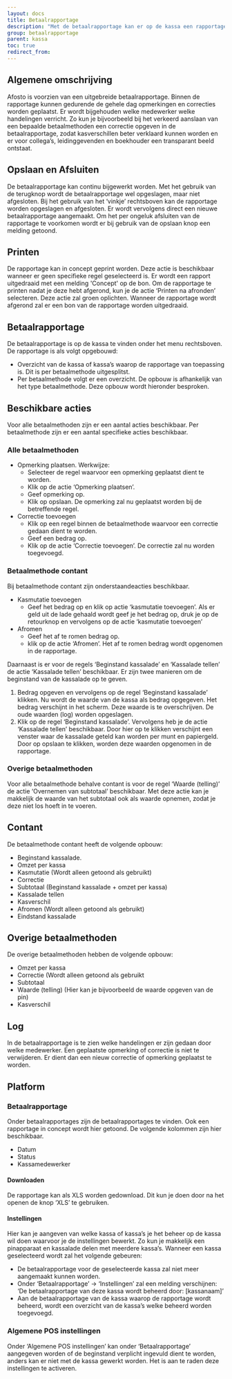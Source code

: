 ```yaml
---
layout: docs
title: Betaalrapportage
description: "Met de betaalrapportage kan er op de kassa een rapportage gemaakt worden per betaalmethode en kunnen opmerkingen en correcties worden doorgevoerd"
group: betaalrapportage
parent: kassa
toc: true
redirect_from:
---
```


## Algemene omschrijving

Afosto is voorzien van een uitgebreide betaalrapportage. Binnen de rapportage kunnen gedurende de gehele dag opmerkingen en correcties worden geplaatst. Er wordt bijgehouden welke medewerker welke handelingen verricht. Zo kun je bijvoorbeeld bij het verkeerd aanslaan van een bepaalde betaalmethoden een correctie opgeven in de betaalrapportage, zodat kasverschillen beter verklaard kunnen worden en er voor collega’s, leidinggevenden en boekhouder een transparant beeld ontstaat.

## Opslaan en Afsluiten

De betaalrapportage kan continu bijgewerkt worden. Met het gebruik van de terugknop wordt de betaalrapportage wel opgeslagen, maar niet afgesloten.
Bij het gebruik van het ‘vinkje’ rechtsboven kan de rapportage worden opgeslagen en afgesloten. Er wordt vervolgens direct een nieuwe betaalrapportage aangemaakt. Om het per ongeluk afsluiten van de rapportage te voorkomen wordt er bij gebruik van de opslaan knop een melding getoond. 

## Printen

De rapportage kan in concept geprint worden. Deze actie is beschikbaar wanneer er geen specifieke regel geselecteerd is. Er wordt een rapport uitgedraaid met een melding 'Concept' op de bon.
Om de rapportage te printen nadat je deze hebt afgerond, kun je de actie ‘Printen na afronden’ selecteren. Deze actie zal groen oplichten. Wanneer de rapportage wordt afgerond zal er een bon van de rapportage worden uitgedraaid. 

## Betaalrapportage

De betaalrapportage is op de kassa te vinden onder het menu rechtsboven. De rapportage is als volgt opgebouwd:

- Overzicht van de kassa of kassa’s waarop de rapportage van toepassing is. Dit is per betaalmethode uitgesplitst.
- Per betaalmethode volgt er een overzicht. De opbouw is afhankelijk van het type betaalmethode. Deze opbouw wordt hieronder besproken.


## Beschikbare acties

Voor alle betaalmethoden zijn er een aantal acties beschikbaar. Per betaalmethode zijn er een aantal specifieke acties beschikbaar. 

### Alle betaalmethoden

- Opmerking plaatsen. Werkwijze:
  - Selecteer de regel waarvoor een opmerking geplaatst dient te worden.
  - Klik op de actie ‘Opmerking plaatsen’.
  - Geef opmerking op.
  - Klik op opslaan. De opmerking zal nu geplaatst worden bij de betreffende regel. 
- Correctie toevoegen
  - Klik op een regel binnen de betaalmethode waarvoor een correctie gedaan dient te worden.
  - Geef een bedrag op.
  - Klik op de actie ‘Correctie toevoegen’. De correctie zal nu worden toegevoegd. 

### Betaalmethode contant
Bij betaalmethode contant zijn onderstaandeacties beschikbaar.

- Kasmutatie toevoegen
  - Geef het bedrag op en klik op actie ‘kasmutatie toevoegen’. Als er geld uit de lade gehaald wordt geef je het bedrag op, druk je op de retourknop en vervolgens op de actie ‘kasmutatie toevoegen’
- Afromen
  - Geef het af te romen bedrag op.
  - klik op de actie ‘Afromen’. Het af te romen bedrag wordt opgenomen in de rapportage.

Daarnaast is er voor de regels ‘Beginstand kassalade’ en ‘Kassalade tellen’ de actie ‘Kassalade tellen’ beschikbaar. 
Er zijn twee manieren om de beginstand van de kassalade op te geven.

1. Bedrag opgeven en vervolgens op de regel ‘Beginstand kassalade’ klikken.  Nu wordt de waarde van de kassa als bedrag opgegeven. Het bedrag verschijnt in het scherm. Deze waarde is te overschrijven. De oude waarden (log) worden opgeslagen.
2. Klik op de regel ‘Beginstand kassalade’. Vervolgens heb je de actie ‘Kassalade tellen’ beschikbaar. Door hier op te klikken verschijnt een venster waar de kassalade geteld kan worden per munt en papiergeld.  Door op opslaan te klikken, worden deze waarden opgenomen in de rapportage.

### Overige betaalmethoden
Voor alle betaalmethode behalve contant is voor de regel ‘Waarde (telling)’ de actie ‘Overnemen van subtotaal’ beschikbaar. Met deze actie kan je makkelijk de waarde van het subtotaal ook als waarde opnemen, zodat je deze niet los hoeft in te voeren. 

## Contant
De betaalmethode contant heeft de volgende opbouw:

- Beginstand kassalade.
- Omzet per kassa
- Kasmutatie (Wordt alleen getoond als gebruikt)
- Correctie
- Subtotaal (Beginstand kassalade + omzet per kassa)
- Kassalade tellen
- Kasverschil
- Afromen (Wordt alleen getoond als gebruikt)
- Eindstand kassalade

## Overige betaalmethoden
De overige betaalmethoden hebben de volgende opbouw:

- Omzet per kassa
- Correctie (Wordt alleen getoond als gebruikt
- Subtotaal
- Waarde (telling) (Hier kan je bijvoorbeeld de waarde opgeven van de pin)
- Kasverschil

## Log
In de betaalrapportage is te zien welke handelingen er zijn gedaan door welke medewerker.  Een geplaatste opmerking of correctie is niet te verwijderen. Er dient dan een nieuw correctie of opmerking geplaatst te worden.

## Platform

### Betaalrapportage
Onder betaalrapportages zijn de betaalrapportages te vinden. Ook een rapportage in concept wordt hier getoond. De volgende kolommen zijn hier beschikbaar.

- Datum
- Status
- Kassamedewerker

#### Downloaden
De rapportage kan als XLS worden gedownload. Dit kun je doen door na het openen de knop ‘XLS’ te gebruiken.
#### Instellingen
Hier kan je aangeven van welke kassa of kassa’s je het beheer op de kassa wil doen waarvoor je de instellingen bewerkt. Zo kun je makkelijk een pinapparaat en kassalade delen met meerdere kassa’s. Wanneer een kassa geselecteerd wordt zal het volgende gebeuren:

- De betaalrapportage voor de geselecteerde kassa zal niet meer aangemaakt kunnen worden. 
- Onder ‘Betaalrapportage’ → ‘Instellingen’ zal een melding verschijnen: ‘De betaalrapportage van deze kassa wordt beheerd door: [kassanaam]’
- Aan de betaalrapportage van de kassa waarop de rapportage wordt beheerd, wordt een overzicht van de kassa’s welke beheerd worden toegevoegd. 

### Algemene POS instellingen
Onder ‘Algemene POS instellingen’ kan onder ‘Betaalrapportage’ aangegeven worden of de beginstand verplicht ingevuld dient te worden, anders kan er niet met de kassa gewerkt worden. Het is aan te raden deze instellingen te activeren.

